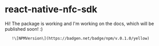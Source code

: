 # react-native-nfc-sdk

Hi! The package is working and I'm working on the docs, which will be published soon! :)

`   !\[NPMVersion\](https://badgen.net/badge/npm/v.0.1.0/yellow)`
